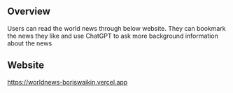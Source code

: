 ## Overview

Users can read the world news through below website. They can bookmark the news they like and use ChatGPT to ask more background information about the news 

## Website

https://worldnews-boriswaikin.vercel.app
